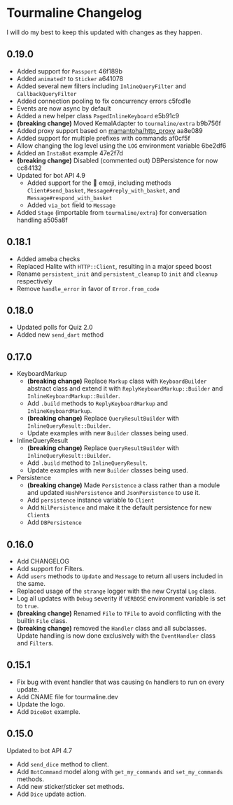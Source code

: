 # Tourmaline Changelog

I will do my best to keep this updated with changes as they happen.

## 0.19.0

- Added support for `Passport` 46f189b 
- Added `animated?` to `Sticker` a641078
- Added several new filters including `InlineQueryFilter` and `CallbackQueryFilter`
- Added connection pooling to fix concurrency errors c5fcd1e
- Events are now async by default
- Added a new helper class `PagedInlineKeyboard` e5b91c9
- **(breaking change)** Moved KemalAdapter to `tourmaline/extra` b9b756f
- Added proxy support based on [mamantoha/http_proxy](https://github.com/mamantoha/http_proxy) aa8e089
- Added support for multiple prefixes with commands af0cf5f
- Allow changing the log level using the `LOG` environment variable 6be2df6
- Added an `InstaBot` example 47e2f7d
- **(breaking change)** Disabled (commented out) DBPersistence for now cc84132
- Updated for bot API 4.9
  - Added support for the 🏀 emoji, including methods `Client#send_basket`, `Message#reply_with_basket`, and `Message#respond_with_basket`
  - Added `via_bot` field to `Message`
- Added `Stage` (importable from `tourmaline/extra`) for conversation handling a505a8f

## 0.18.1

- Added ameba checks
- Replaced Halite with `HTTP::Client`, resulting in a major speed boost
- Rename `persistent_init` and `persistent_cleanup` to `init` and `cleanup` respectively
- Remove `handle_error` in favor of `Error.from_code`

## 0.18.0

- Updated polls for Quiz 2.0
- Added new `send_dart` method

## 0.17.0

+ KeyboardMarkup
  - **(breaking change)** Replace `Markup` class with `KeyboardBuilder` abstract class and extend it with   `ReplyKeyboardMarkup::Builder` and `InlineKeyboardMarkup::Builder`.
  - Add `.build` methods to `ReplyKeyboardMarkup` and `InlineKeyboardMarkup`.
  - **(breaking change)** Replace `QueryResultBuilder` with `InlineQueryResult::Builder`.
  - Update examples with new `Builder` classes being used.
+ InlineQueryResult
  - **(breaking change)** Replace `QueryResultBuilder` with `InlineQueryResult::Builder`.
  - Add `.build` method to `InlineQueryResult`.
  - Update examples with new `Builder` classes being used.
+ Persistence
  - **(breaking change)** Made `Persistence` a class rather than a module and updated `HashPersistence`
    and `JsonPersistence` to use it.
  - Add `persistence` instance variable to `Client`
  - Add `NilPersistence` and make it the default persistence for new `Client`s
  - Add `DBPersistence`

## 0.16.0

- Add CHANGELOG
- Add support for Filters.
- Add `users` methods to `Update` and `Message` to return all users included in the same.
- Replaced usage of the `strange` logger with the new Crystal `Log` class.
- Log all updates with `Debug` severity if `VERBOSE` environment variable is set to `true`.
- **(breaking change)** Renamed `File` to `TFile` to avoid conflicting with the builtin `File` class.
- **(breaking change)** removed the `Handler` class and all subclasses. Update handling is now done exclusively with the `EventHandler` class and `Filter`s.

## 0.15.1

- Fix bug with event handler that was causing `On` handlers to run on every update.
- Add CNAME file for tourmaline.dev
- Update the logo.
- Add `DiceBot` example.

## 0.15.0

Updated to bot API 4.7

- Add `send_dice` method to client.
- Add `BotCommand` model along with `get_my_commands` and `set_my_commands` methods.
- Add new sticker/sticker set methods.
- Add `Dice` update action.